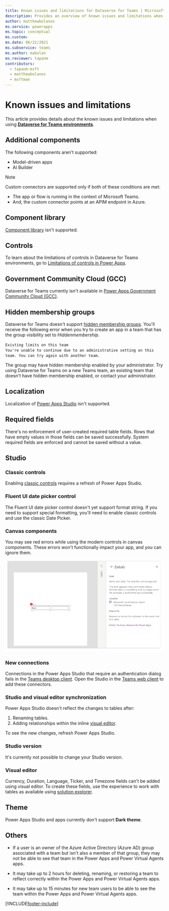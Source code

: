 ```yaml
---
title: Known issues and limitations for Dataverse for Teams | Microsoft Docs
description: Provides an overview of known issues and limitations when using Power Apps with Microsoft Teams.
author: matthewbolanos
ms.service: powerapps
ms.topic: conceptual
ms.custom: 
ms.date: 06/22/2021
ms.subservice: teams
ms.author: mabolan
ms.reviewer: tapanm
contributors:
  - tapanm-msft
  - matthewbolanos
  - msftman
---
```

# Known issues and limitations

This article provides details about the known issues and limitations when using [**Dataverse for Teams environments**](/power-platform/admin/about-teams-environment).

## Additional components

The following components aren't supported:

- Model-driven apps
- AI Builder

> [!NOTE]
> Custom connectors are supported only if both of these conditions are met:
> - The app or flow is running in the context of Microsoft Teams.
> - And, the custom connector points at an APIM endpoint in Azure. 

## Component library

[Component library](../maker/canvas-apps/component-library.md) isn't supported.

## Controls

To learn about the limitations of controls in Dataverse for Teams environments, go to [Limitations of controls in Power Apps](../maker/canvas-apps/control-limitations.md).

## Government Community Cloud (GCC)

Dataverse for Teams currently isn't available in [Power Apps Government Community Cloud (GCC)](/power-platform/admin/powerapps-us-government).

## Hidden membership groups

Dataverse for Teams doesn't support [hidden membership groups](/graph/api/resources/group?preserve-view=true&view=graph-rest-1.0#group-visibility-options). You'll receive the following error when you try to create an app in a team that has the group visibility set to *Hiddenmembership*.

`Existing limits on this team` <br>
`You're unable to continue due to an administrative setting on this team. You can try again with another team.`

The group may have hidden membership enabled by your administrator. Try using Dataverse for Teams on a new Teams team, an existing team that doesn't have hidden membership enabled, or contact your administrator.

## Localization

Localization of [Power Apps Studio](understand-power-apps-studio.md) isn't supported.

## Required fields

There's no enforcement of user-created required table fields. Rows that have empty values in those fields can be saved successfully. System required fields are enforced and cannot be saved without a value.

## Studio

### Classic controls

Enabling [classic controls](understand-power-apps-studio.md#classic-controls) requires a refresh of Power Apps Studio.  

### Fluent UI date picker control

The Fluent UI date picker control doesn't yet support format string.  If you need to support special formatting, you'll need to enable classic controls and use the classic Date Picker.

### Canvas components

You may see red errors while using the modern controls in canvas components. These errors won't functionally impact your app, and you can ignore them.

![Canvas components.](media/canvas-components.png "Canvas components")

### New connections

Connections in the Power Apps Studio that require an authentication dialog fails in the [Teams desktop client](/microsoftteams/get-clients#desktop-client). Open the Studio in the [Teams web client](/microsoftteams/get-clients#web-client) to add these connectors.

### Studio and visual editor synchronization

Power Apps Studio doesn't reflect the changes to tables after:

1. Renaming tables.
1. Adding relationships within the inline [visual editor](understand-power-apps-studio.md#visual-editor).

To see the new changes, refresh Power Apps Studio.

### Studio version

It's currently not possible to change your Studio version.

### Visual editor

Currency, Duration, Language, Ticker, and Timezone fields can't be added using visual editor. To create these fields, use the experience to work with tables as available using [solution explorer](create-table.md).

## Theme

Power Apps Studio and apps currently don't support **Dark theme**.

## Others

-	If a user is an owner of the Azure Active Directory (Azure AD) group associated with a team but isn't also a member of that group, they may not be able to see that team in the Power Apps and Power Virtual Agents apps.

-	It may take up to 2 hours for deleting, renaming, or restoring a team to reflect correctly within the Power Apps and Power Virtual Agents apps.

-	It may take up to 15 minutes for new team users to be able to see the team within the Power Apps and Power Virtual Agents apps.


[!INCLUDE[footer-include](../includes/footer-banner.md)]
